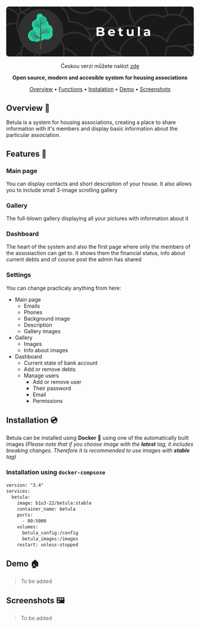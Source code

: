 <p align="center">
    <img src="assets/readme_banner.png"/>
</p>
<p align="center">
    Českou verzi můžete nalézt
    <a href="README.cz.md"> zde</a>
</p>
<p align="center">
    <b>Open source, modern and accesible system for housing associations</b>
</p>
<p align="center">
    <a href="#Overview">Overview</a>
    •
    <a href="#Functions">Functions</a>
    •
    <a href="#Instalation">Instalation</a>
    •
    <a href="#Demo">Demo</a>
    •
    <a href="#Screenshots">Screenshots</a>
</p>

## Overview :book:
Betula is a system for housing associations, creating a place to share information with it's members and display basic information about the particular association.

## Features :dizzy:
### Main page
You can display contacts and short description of your house. It also allows you to include small 3-image scrolling gallery

### Gallery
The full-blown gallery displaying all your pictures with information about it

### Dashboard
The heart of the system and also the first page where only the members of the assosiaction can get to. It shows them the financial status, info about current debts and of course post the admin has shared

### Settings
You can change practicaly anything from here:
* Main page
    * Emails
    * Phones
    * Background image
    * Description 
    * Gallery images
* Gallery 
    * Images
    * Info about images
* Dashboard
    * Current state of bank account
    * Add or remove debts
    * Manage users
        * Add or remove user
        * Their password 
        * Email
        * Permissions

## Installation :cd:
Betula can be installed using **Docker** :whale2: using one of the automatically built images
*(Please note that if you choose image with the **latest** tag, it includes breaking changes. Therefore it is recommended to use images with **stable** tag)*

### Installation using `docker-compsose`
```
version: "3.4"
services:
  betula:
    image: b1u3-22/betula:stable
    container_name: betula
    ports:
      - 80:5000
    volumes:
      betula_config:/config
      betula_images:/images
    restart: unless-stopped
```

## Demo :house:
> To be added

## Screenshots :framed_picture:
> To be added
